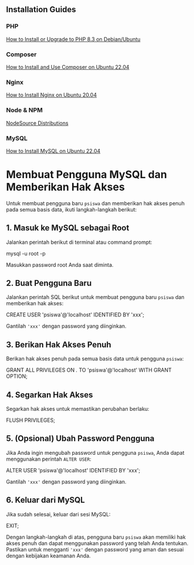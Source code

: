 ## Installation Guides

### PHP
[How to Install or Upgrade to PHP 8.3 on Debian/Ubuntu](https://php.watch/articles/php-8.3-install-upgrade-on-debian-ubuntu)

### Composer
[How to Install and Use Composer on Ubuntu 22.04](https://www.digitalocean.com/community/tutorials/how-to-install-and-use-composer-on-ubuntu-22-04)

### Nginx
[How to Install Nginx on Ubuntu 20.04](https://www.digitalocean.com/community/tutorials/how-to-install-nginx-on-ubuntu-20-04)

### Node & NPM
[NodeSource Distributions](https://github.com/nodesource/distributions)

### MySQL
[How to Install MySQL on Ubuntu 22.04](https://www.digitalocean.com/community/tutorials/how-to-install-mysql-on-ubuntu-22-04)

# Membuat Pengguna MySQL dan Memberikan Hak Akses

Untuk membuat pengguna baru `psiswa` dan memberikan hak akses penuh pada semua basis data, ikuti langkah-langkah berikut:

## 1. Masuk ke MySQL sebagai Root

Jalankan perintah berikut di terminal atau command prompt:

mysql -u root -p

Masukkan password root Anda saat diminta.

## 2. Buat Pengguna Baru

Jalankan perintah SQL berikut untuk membuat pengguna baru `psiswa` dan memberikan hak akses:

CREATE USER 'psiswa'@'localhost' IDENTIFIED BY 'xxx';

Gantilah `'xxx'` dengan password yang diinginkan.

## 3. Berikan Hak Akses Penuh

Berikan hak akses penuh pada semua basis data untuk pengguna `psiswa`:

GRANT ALL PRIVILEGES ON *.* TO 'psiswa'@'localhost' WITH GRANT OPTION;

## 4. Segarkan Hak Akses

Segarkan hak akses untuk memastikan perubahan berlaku:

FLUSH PRIVILEGES;

## 5. (Opsional) Ubah Password Pengguna

Jika Anda ingin mengubah password untuk pengguna `psiswa`, Anda dapat menggunakan perintah `ALTER USER`:

ALTER USER 'psiswa'@'localhost' IDENTIFIED BY 'xxx';

Gantilah `'xxx'` dengan password yang diinginkan.

## 6. Keluar dari MySQL

Jika sudah selesai, keluar dari sesi MySQL:

EXIT;

Dengan langkah-langkah di atas, pengguna baru `psiswa` akan memiliki hak akses penuh dan dapat menggunakan password yang telah Anda tentukan. Pastikan untuk mengganti `'xxx'` dengan password yang aman dan sesuai dengan kebijakan keamanan Anda.

